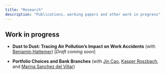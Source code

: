 ```yaml
---
title: "Research"
description: "Publications, working papers and other work in progress"
---
```

## Work in progress
- **Dust to Dust: Tracing Air Pollution’s Impact on Work Accidents** (with [Benjamin Hattemer](https://www.eui.eu/people?id=benjamin-hattemer)) [*Draft coming soon*]
  
- **Portfolio Choices and Bank Branches** (with [Jin Cao](https://www.norges-bank.no/en/topics/Research/economists/Cao-Jin/), [Kasper Roszbach](https://sites.google.com/view/kasperroszbach), and [Marina Sanchez del Villar](https://marinasvs.github.io/))
